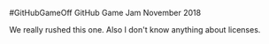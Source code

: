 #GitHubGameOff
GitHub Game Jam November 2018

We really rushed this one. Also I don't know anything about licenses.
